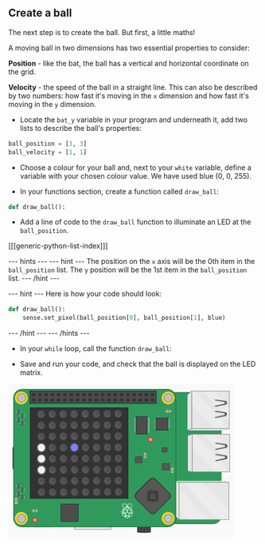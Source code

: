 ## Create a ball

The next step is to create the ball. But first, a little maths!

A moving ball in two dimensions has two essential properties to consider:

**Position** - like the bat, the ball has a vertical and horizontal coordinate on the grid.

**Velocity** - the speed of the ball in a straight line. This can also be described by two numbers: how fast it's moving in the `x` dimension and how fast it's moving in the `y` dimension.

+ Locate the `bat_y` variable in your program and underneath it, add two lists to describe the ball's properties:

``` python
ball_position = [3, 3]
ball_velocity = [1, 1]
```

+ Choose a colour for your ball and, next to your `white` variable, define a variable with your chosen colour value. We have used blue (0, 0, 255).

+ In your functions section, create a function called `draw_ball`:

``` python
def draw_ball():
```

+ Add a line of code to the `draw_ball` function to illuminate an LED at the `ball_position`.

[[[generic-python-list-index]]]

--- hints ---
--- hint ---
The position on the `x` axis will be the 0th item in the `ball_position` list. The `y` position will be the 1st item in the `ball_position` list.
--- /hint ---

--- hint ---
Here is how your code should look:
``` python
def draw_ball():
    sense.set_pixel(ball_position[0], ball_position[1], blue)
```
--- /hint ---
--- /hints ---

+ In your `while` loop, call the function `draw_ball`:

+ Save and run your code, and check that the ball is displayed on the LED matrix.

![Draw the ball](images/draw-ball.png)
